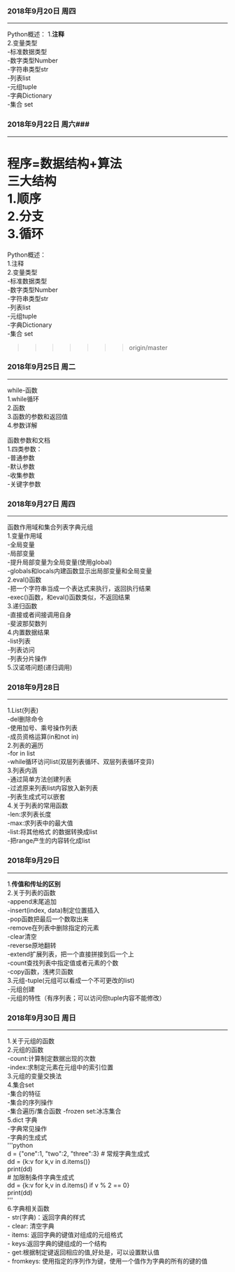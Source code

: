 ### 2018年9月20日 周四 ###  
---  
Python概述：
1.**注释**  
2.变量类型  
-标准数据类型  
  -数字类型Number  
  -字符串类型str  
  -列表list  
  -元组tuple  
  -字典Dictionary  
  -集合 set  
 
### 2018年9月22日 周六###    
---
程序=数据结构+算法     
三大结构      
1.顺序       
2.分支      
3.循环      
=======
Python概述：   
1.注释   
2.变量类型   
-标准数据类型  
  -数字类型Number   
  -字符串类型str   
  -列表list   
  -元组tuple   
  -字典Dictionary   
  -集合 set   
>>>>>>> origin/master

### 2018年9月25日 周二 ###  
---  
while-函数      
1.while循环     
2.函数      
3.函数的参数和返回值      
4.参数详解      
          
函数参数和文档  
1.四类参数：    
  -普通参数     
  -默认参数     
  -收集参数      
  -关键字参数     
 
### 2018年9月27日 周四 ###   
---
函数作用域和集合列表字典元组  
1.变量作用域    
  -全局变量    
  -局部变量   
  -提升局部变量为全局变量(使用global)  
  -globals和locals内建函数显示出局部变量和全局变量   
2.eval()函数    
  -把一个字符串当成一个表达式来执行，返回执行结果    
  -exec()函数，和eval()函数类似，不返回结果    
3.递归函数    
  -直接或者间接调用自身   
  -斐波那契数列    
4.内置数据结果       
  -list列表    
  -列表访问    
  -列表分片操作  
5.汉诺塔问题(递归调用)   

### 2018年9月28日 ###  
---
1.List(列表)  
  -del删除命令    
  -使用加号、乘号操作列表   
  -成员资格运算(in和not in)  
2.列表的遍历  
  -for in list   
  -while循环访问list(双层列表循环、双层列表循环变异)    
3.列表内涵    
  -通过简单方法创建列表    
  -过滤原来列表list内容放入新列表   
  -列表生成式可以嵌套   
4.关于列表的常用函数    
  -len:求列表长度  
  -max:求列表中的最大值   
  -list:将其他格式 的数据转换成list    
  -把range产生的内容转化成list   
  
  ### 2018年9月29日 ###  
  ---
  1.**传值和传址的区别**   
  2.关于列表的函数   
    -append末尾追加  
    -insert(index, data)制定位置插入  
    -pop函数把最后一个数取出来  
    -remove在列表中删除指定的元素  
    -clear清空  
    -reverse原地翻转  
    -extend扩展列表，把一个直接拼接到后一个上  
    -count查找列表中指定值或者元素的个数  
    -copy函数，浅拷贝函数  
  3.元组-tuple(元组可以看成一个不可更改的list)  
    -元组创建   
    -元组的特性（有序列表；可以访问但tuple内容不能修改）    
  
### 2018年9月30日 周日 ###  
---
  1.关于元组的函数  
  2.元组的函数  
    -count:计算制定数据出现的次数  
    -index:求制定元素在元组中的索引位置  
  3.元组的变量交换法  
  4.集合set  
    -集合的特征  
    -集合的序列操作  
    -集合遍历/集合函数
    -frozen set:冰冻集合  
  5.dict 字典  
    -字典常见操作  
    -字典的生成式   
    '''python  
    d = {"one":1, "two":2, "three":3}
    # 常规字典生成式  
    dd = {k:v for k,v in d.items()}  
    print(dd)  
    # 加限制条件字典生成式  
    dd = {k:v for k,v in d.items() if v % 2 == 0}  
    print(dd)  
    '''  
  6.字典相关函数  
    - str(字典)：返回字典的样式   
    - clear: 清空字典   
    - items: 返回字典的键值对组成的元组格式   
    - keys:返回字典的键组成的一个结构   
    - get:根据制定键返回相应的值,好处是，可以设置默认值   
    - fromkeys: 使用指定的序列作为键，使用一个值作为字典的所有的键的值  
